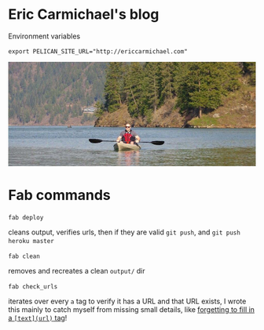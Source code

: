 Eric Carmichael's blog
======================

Environment variables
```
export PELICAN_SITE_URL="http://ericcarmichael.com"
```

![Picture of Eric Carmichael](content/images/kayak.jpg)

Fab commands
============

`fab deploy`

cleans output, verifies urls, then if they are valid `git push`, and `git push heroku master`

`fab clean`

removes and recreates a clean `output/` dir

`fab check_urls`

iterates over every `a` tag to verify it has a URL and that URL exists, I wrote this mainly to catch myself
from missing small details, like [forgetting to fill in a `[text](url)` tag](http://www.ericcarmichael.com/writing-my-first-python-package.html)!
